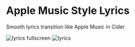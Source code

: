 # Apple Music Style Lyrics
Smooth lyrics transition like Apple Music in Cider


![lyrics fullscreen](https://user-images.githubusercontent.com/101460787/178795332-9b5cdaf7-a980-490c-be4f-aaaf20b18e18.jpg)
![lyrics](https://user-images.githubusercontent.com/101460787/178795324-d6254963-ecf3-4a1b-b699-bed903a36772.jpg)
